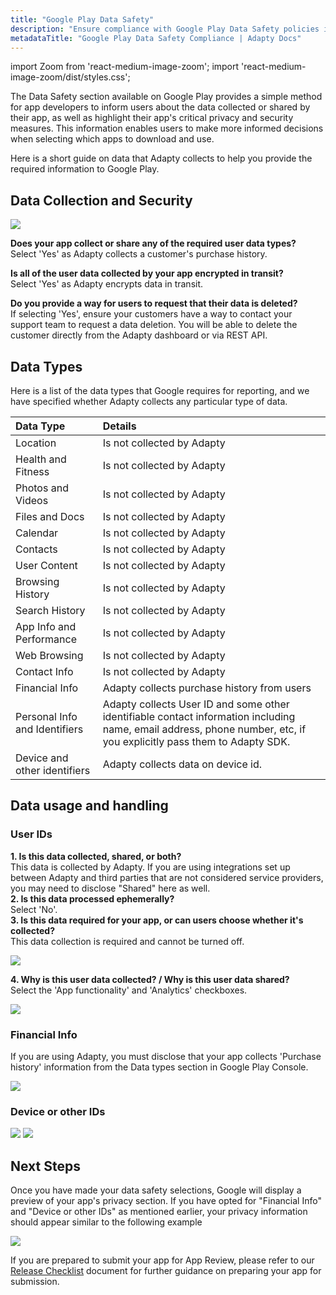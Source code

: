 ```yaml
---
title: "Google Play Data Safety"
description: "Ensure compliance with Google Play Data Safety policies in Adapty."
metadataTitle: "Google Play Data Safety Compliance | Adapty Docs"
---
```


import Zoom from 'react-medium-image-zoom';
import 'react-medium-image-zoom/dist/styles.css';

The Data Safety section available on Google Play provides a simple method for app developers to inform users about the data collected or shared by their app, as well as highlight their app's critical privacy and security measures. This information enables users to make more informed decisions when selecting which apps to download and use.

Here is a short guide on data that Adapty collects to help you provide the required information to Google Play.

## Data Collection and Security


<Zoom>
  <img src={require('./img/3508c24-image4.webp').default}
  style={{
    border: '1px solid #727272', /* border width and color */
    width: '700px', /* image width */
    display: 'block', /* for alignment */
    margin: '0 auto' /* center alignment */
  }}
/>
</Zoom>





**Does your app collect or share any of the required user data types?**  
Select 'Yes' as Adapty collects a customer's purchase history.

**Is all of the user data collected by your app encrypted in transit?**  
Select 'Yes' as  Adapty encrypts data in transit.

**Do you provide a way for users to request that their data is deleted?**  
If selecting 'Yes', ensure your customers have a way to contact your support team to request a data deletion. You will be able to delete the customer directly from the Adapty dashboard or via REST API.

## Data Types

Here is a list of the data types that Google requires for reporting, and we have specified whether Adapty collects any particular type of data.

| Data Type                     | Details                                                                                                                                                              |
| :---------------------------- | :------------------------------------------------------------------------------------------------------------------------------------------------------------------- |
| Location                      | Is not collected by Adapty                                                                                                                                           |
| Health and Fitness            | Is not collected by Adapty                                                                                                                                           |
| Photos and Videos             | Is not collected by Adapty                                                                                                                                           |
| Files and Docs                | Is not collected by Adapty                                                                                                                                           |
| Calendar                      | Is not collected by Adapty                                                                                                                                           |
| Contacts                      | Is not collected by Adapty                                                                                                                                           |
| User Content                  | Is not collected by Adapty                                                                                                                                           |
| Browsing History              | Is not collected by Adapty                                                                                                                                           |
| Search History                | Is not collected by Adapty                                                                                                                                           |
| App Info and Performance      | Is not collected by Adapty                                                                                                                                           |
| Web Browsing                  | Is not collected by Adapty                                                                                                                                           |
| Contact Info                  | Is not collected by Adapty                                                                                                                                           |
| Financial Info                | Adapty collects purchase history from users                                                                                                                          |
| Personal Info and Identifiers | Adapty collects User ID and some other identifiable contact information including name, email address, phone number, etc, if you explicitly pass them to Adapty SDK. |
| Device and other identifiers  | Adapty collects data on device id.                                                                                                                                   |

## Data usage and handling

### User IDs

**1. Is this data collected, shared, or both?**  
This data is collected by Adapty. If you are using integrations set up between Adapty and third parties that are not considered service providers, you may need to disclose "Shared" here as well.  
**2. Is this data processed ephemerally?**  
Select 'No'.  
**3. Is this data required for your app, or can users choose whether it's collected?**  
This data collection is required and cannot be turned off.


<Zoom>
  <img src={require('./img/2c60161-image5.webp').default}
  style={{
    border: '1px solid #727272', /* border width and color */
    width: '700px', /* image width */
    display: 'block', /* for alignment */
    margin: '0 auto' /* center alignment */
  }}
/>
</Zoom>





**4. Why is this user data collected? / Why is this user data shared?**  
Select the 'App functionality' and 'Analytics' checkboxes.


<Zoom>
  <img src={require('./img/07a3c9e-image2.webp').default}
  style={{
    border: '1px solid #727272', /* border width and color */
    width: '700px', /* image width */
    display: 'block', /* for alignment */
    margin: '0 auto' /* center alignment */
  }}
/>
</Zoom>





### Financial Info

If you are using Adapty, you must disclose that your app collects 'Purchase history' information from the Data types section in Google Play Console. 


<Zoom>
  <img src={require('./img/1057870-image7.webp').default}
  style={{
    border: '1px solid #727272', /* border width and color */
    width: '700px', /* image width */
    display: 'block', /* for alignment */
    margin: '0 auto' /* center alignment */
  }}
/>
</Zoom>





### Device or other IDs


<Zoom>
  <img src={require('./img/d10f132-CleanShot_2023-03-01_at_17.55.312x.webp').default}
  style={{
    border: '1px solid #727272', /* border width and color */
    width: '700px', /* image width */
    display: 'block', /* for alignment */
    margin: '0 auto' /* center alignment */
  }}
/>
</Zoom>






<Zoom>
  <img src={require('./img/ccb1a2a-image5.webp').default}
  style={{
    border: '1px solid #727272', /* border width and color */
    width: '700px', /* image width */
    display: 'block', /* for alignment */
    margin: '0 auto' /* center alignment */
  }}
/>
</Zoom>





## Next Steps

Once you have made your data safety selections, Google will display a preview of your app's privacy section. If you have opted for "Financial Info" and "Device or other IDs" as mentioned earlier, your privacy information should appear similar to the following example


<Zoom>
  <img src={require('./img/e8d9b73-image3.webp').default}
  style={{
    border: '1px solid #727272', /* border width and color */
    width: '700px', /* image width */
    display: 'block', /* for alignment */
    margin: '0 auto' /* center alignment */
  }}
/>
</Zoom>





If you are prepared to submit your app for App Review, please refer to our [Release Checklist](release-checklist) document for further guidance on preparing your app for submission.